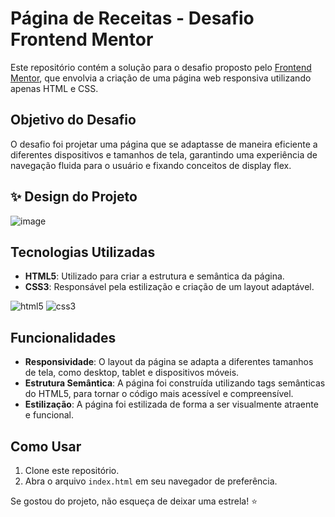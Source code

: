 # Página de Receitas - Desafio Frontend Mentor

Este repositório contém a solução para o desafio proposto pelo [Frontend Mentor](https://www.frontendmentor.io/), que envolvia a criação de uma página web responsiva utilizando apenas HTML e CSS.

## Objetivo do Desafio
O desafio foi projetar uma página que se adaptasse de maneira eficiente a diferentes dispositivos e tamanhos de tela, garantindo uma experiência de navegação fluida para o usuário e fixando conceitos de display flex.

## ✨ Design do Projeto
![image](https://github.com/user-attachments/assets/5021699a-8e0a-4f77-8c14-f6d53dee3087)

## Tecnologias Utilizadas
- **HTML5**: Utilizado para criar a estrutura e semântica da página.
- **CSS3**: Responsável pela estilização e criação de um layout adaptável.

![html5](https://img.shields.io/badge/HTML5-E34F26?style=for-the-badge&logo=html5&logoColor=white) ![css3](https://img.shields.io/badge/css3-1572B6?style=for-the-badge&logo=css3&logoColor=white)

## Funcionalidades
- **Responsividade**: O layout da página se adapta a diferentes tamanhos de tela, como desktop, tablet e dispositivos móveis.
- **Estrutura Semântica**: A página foi construída utilizando tags semânticas do HTML5, para tornar o código mais acessível e compreensível.
- **Estilização**: A página foi estilizada de forma a ser visualmente atraente e funcional.

## Como Usar
1. Clone este repositório.
2. Abra o arquivo `index.html` em seu navegador de preferência.

Se gostou do projeto, não esqueça de deixar uma estrela! ⭐
